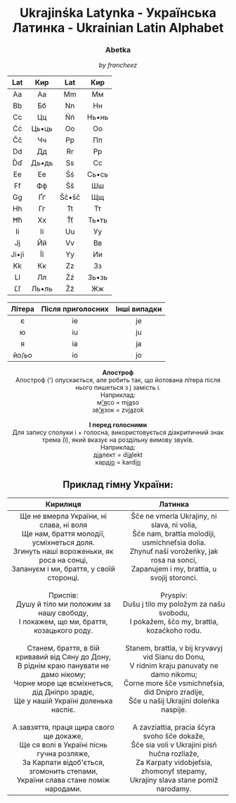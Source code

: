 # <center>Ukrajinśka Latynka - Українська Латинка - Ukrainian Latin Alphabet</center>

### **<center>Abetka</center>**
*<center>by francheez</center>*
<center>

| **Lat** | **Кир** | **Lat** | **Кир** |
|:-------:|:-------:|:-------:|:-------:|
| Aa      | Аа      | Mm      | Мм      |
| Bb      | Бб      | Nn      | Нн      |
| Cc      | Цц      | Ńń      | Нь•нь   |
| Ćć      | Ць•ць   | Oo      | Оо      |
| Čč      | Чч      | Pp      | Пп      |
| Dd      | Дд      | Rr      | Рр      |
| Ďď      | Дь•дь   | Ss      | Сс      |
| Ee      | Ее      | Śś      | Сь•сь   |
| Ff      | Фф      | Šš      | Шш      |
| Gg      | Ґґ      | Šč•šč   | Щщ      |
| Hh      | Гг      | Tt      | Тт      |
| Ħħ   | Хх      | Ťť      | Ть•ть   |
| Ii      | Іі      | Uu      | Уу      |
| Jj      | Йй      | Vv      | Вв      |
| Ji•ji   | Її      | Yy      | Ии      |
| Kk      | Кк      | Zz      | Зз      |
| Ll      | Лл      | Źź      | Зь•зь   |
| Ľľ      | Ль•ль   | Žž      | Жж      |
</center>
<center>

| Літера | Після приголосних | Інші випадки |
|:------:|:-----------------:|:------------:|
| є      | ie                 | je           |
| ю      | iu                | ju          |
| я      | ia               | ja           |
| йо/ьо      | io           | jo           |
</center>

<center>
<b>Апостроф</b><br>
Апостроф (') опускається, але робить так, що йотована літера після нього пишеться з j замість i.
<br>
Наприклад:<br>
м<u>'я</u>со = m<u>ja</u>so<br>
зв<u>'я</u>зок = zv<u>ja</u>zok
</center>
<br>
<center>
<b>І перед голосними</b><br>
Для запису сполуки і + голосна, використовується діакритичний знак трема (ï), який вказує на роздільну вимову звуків.
<br>
Наприклад:<br>
д<u>іа</u>лект = d<u>ïa</u>lekt<br>
кард<u>іо</u> = kard<u>ïo</u>
</center>

## <center>Приклад гімну України:</center>

<center>

| Кирилиця                                                                 | Латинка                                                                |
|:------------------------------------------------------------------------:|:----------------------------------------------------------------------:|
| Ще не вмерла України, ні слава, ні воля<br>Ще нам, браття молодії, усміхнеться доля.<br>Згинуть наші вороженьки, як роса на сонці,<br>Запануєм і ми, браття, у своїй сторонці.<br><br>Приспів:<br>Душу й тіло ми положим за нашу свободу,<br>І покажем, що ми, браття, козацького роду.<br><br>Станем, браття, в бій кривавий від Сяну до Дону,<br>В ріднім краю панувати не дамо нікому;<br>Чорне море ще всміхнеться, дід Дніпро зрадіє,<br>Ще у нашій Україні доленька наспіє.<br><br>А завзяття, праця щира свого ще докаже,<br>Ще ся волі в Україні піснь гучна розляже,<br>За Карпати відоб'ється, згомонить степами,<br>України слава стане поміж народами. | Šče ne vmerla Ukrajiny, ni slava, ni volia,<br>Šče nam, brattia molodiji, usmichneťsia dolia.<br>Zhynuť naši vorožeńky, jak rosa na sonci,<br>Zapanujem i my, brattia, u svojij storonci.<br><br>Pryspiv:<br>Dušu j tilo my položym za našu svobodu,<br>I pokažem, ščo my, brattia, kozaćkoho rodu.<br><br>Stanem, brattia, v bij kryvavyj vid Sianu do Donu,<br>V ridnim kraju panuvaty ne damo nikomu;<br>Čorne more šče vsmichneťsia, did Dnipro zradije,<br>Šče u našij Ukrajini doleńka naspije.<br><br>A zavziattia, pracia ščyra svoho šče dokaže,<br>Šče sia voli v Ukrajini pisń hučna rozliaže,<br>Za Karpaty vidobjeťsia, zhomonyť stepamy,<br>Ukrajiny slava stane pomiž narodamy. |

</center>
